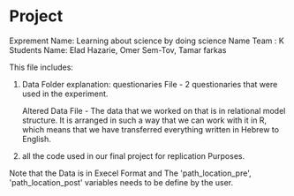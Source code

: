# Project

Exprement Name: Learning about science by doing science 
Name Team : K
Students Name: Elad Hazarie, Omer Sem-Tov, Tamar farkas

This file includes:
1) Data Folder explanation:
	questionaries File - 2 questionaries that were used in the experiment.
	
	Altered Data File - The data that we worked on that is in relational model structure. It is arranged in such a way that we can work with it in R, which means that we                         have transferred everything written in Hebrew to English.

2) all the code used in our final project for replication Purposes.

Note that the Data is in Execel Format and The 'path_location_pre', 'path_location_post' variables needs to be define by the user.

